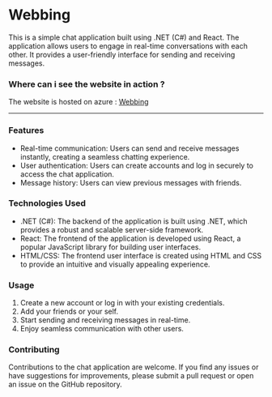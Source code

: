 # Webbing
This is a simple chat application built using .NET (C#) and React. The application allows users to engage in real-time conversations with each other. It provides a user-friendly interface for sending and receiving messages.

### Where can i see the website in action ?
The website is hosted on azure : [Webbing](https://webbingz.azurewebsites.net/ "Webbing")

---

### Features
* Real-time communication: Users can send and receive messages instantly, creating a seamless chatting experience.
* User authentication: Users can create accounts and log in securely to access the chat application.
* Message history: Users can view previous messages with friends.

### Technologies Used
* .NET (C#): The backend of the application is built using .NET, which provides a robust and scalable server-side framework.
* React: The frontend of the application is developed using React, a popular JavaScript library for building user interfaces.
* HTML/CSS: The frontend user interface is created using HTML and CSS to provide an intuitive and visually appealing experience.

### Usage
1. Create a new account or log in with your existing credentials.
2. Add your friends or your self.
3. Start sending and receiving messages in real-time.
4. Enjoy seamless communication with other users.

### Contributing
Contributions to the chat application are welcome. If you find any issues or have suggestions for improvements, please submit a pull request or open an issue on the GitHub repository.
